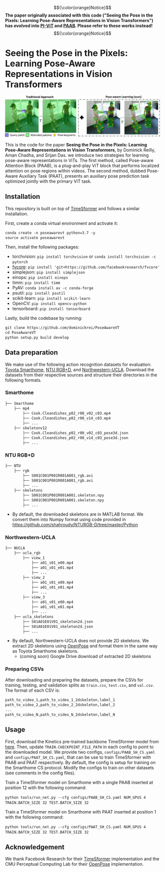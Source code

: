 $${\color{orange}Notice}$$
**The paper originally associated with this code ("Seeing the Pose in the Pixels: Learning Pose-Aware Representations in Vision Transformers") has evolved into [PI-ViT](google.com) and [PAAB](https://github.com/dominickrei/PAAB). Please refer to these works instead!**
$${\color{orange}Notice}$$

# Seeing the Pose in the Pixels: Learning Pose-Aware Representations in Vision Transformers

![Intro Diagram](intro_draft_diag_adl.png)

This is the code for the paper **Seeing the Pose in the Pixels: Learning Pose-Aware Representations in Vision Transformers**, by Dominick Reilly, Aman Chadha, and Srijan Das. we introduce two strategies for learning pose-aware representations in ViTs. The first method, called Pose-aware Attention Block (PAAB), is a plug-and-play ViT block that performs localized attention on pose regions within videos. The second method, dubbed Pose-Aware Auxiliary Task (PAAT), presents an auxiliary pose prediction task optimized jointly with the primary ViT task.

## Installation
This repository is built on top of [TimeSformer](https://github.com/facebookresearch/TimeSformer) and follows a similar installation.

First, create a conda virtual environment and activate it:
```
conda create -n poseawarevt python=3.7 -y
source activate poseawarevt
```

Then, install the following packages:

- torchvision: `pip install torchvision` or `conda install torchvision -c pytorch`
- [fvcore](https://github.com/facebookresearch/fvcore/): `pip install 'git+https://github.com/facebookresearch/fvcore'`
- simplejson: `pip install simplejson`
- einops: `pip install einops`
- timm: `pip install timm`
- PyAV: `conda install av -c conda-forge`
- psutil: `pip install psutil`
- scikit-learn: `pip install scikit-learn`
- OpenCV: `pip install opencv-python`
- tensorboard: `pip install tensorboard`

Lastly, build the codebase by running:
```
git clone https://github.com/dominickrei/PoseAwareVT
cd PoseAwareVT
python setup.py build develop
```

## Data preparation
We make use of the following action recognition datasets for evaluation: [Toyota Smarthome](https://project.inria.fr/toyotasmarthome/), [NTU RGB+D](https://rose1.ntu.edu.sg/dataset/actionRecognition/), and [Northwestern-UCLA](https://wangjiangb.github.io/my_data.html). Download the datasets from their respective sources and structure their directories in the following formats.

### Smarthome
```
├── Smarthome
    ├── mp4
        ├── Cook.Cleandishes_p02_r00_v02_c03.mp4
        ├── Cook.Cleandishes_p02_r00_v14_c03.mp4
        ├── ...
    ├── skeletonv12
        ├── Cook.Cleandishes_p02_r00_v02_c03_pose3d.json
        ├── Cook.Cleandishes_p02_r00_v14_c03_pose3d.json
        ├── ...
```

### NTU RGB+D
```
├── NTU
    ├── rgb
        ├── S001C001P001R001A001_rgb.avi
        ├── S001C001P001R001A001_rgb.avi
        ├── ...
    ├── skeletons
        ├── S001C001P001R001A001.skeleton.npy
        ├── S001C001P001R001A001.skeleton.npy
        ├── ...
```
* By default, the downloaded skeletons are in MATLAB format. We convert them into Numpy format using code provided in https://github.com/shahroudy/NTURGB-D/tree/master/Python

### Northwestern-UCLA
```
├── NUCLA
    ├── ucla_rgb
        ├── view_1
            ├── a01_s01_e00.mp4
            ├── a01_s01_e01.mp4
            ├── ...
        ├── view_2
            ├── a01_s01_e00.mp4
            ├── a01_s01_e01.mp4
            ├── ...
        ├── view_3
            ├── a01_s01_e00.mp4
            ├── a01_s01_e01.mp4
            ├── ...
    ├── ucla_skeletons
        ├── S01A01E01V01_skeleton2d.json
        ├── S01A01E01V01_skeleton2d.json
        ├── ...
```
* By default, Northwestern-UCLA does not provide 2D skeletons. We extract 2D skeletons using [OpenPose](https://github.com/CMU-Perceptual-Computing-Lab/openpose) and format them in the same way as Toyota Smarthome skeletons.
    * (coming soon) Google Drive download of extracted 2D skeletons
 
### Preparing CSVs
After downloading and preparing the datasets, prepare the CSVs for training, testing, and validation splits as `train.csv`, `test.csv`, and `val.csv`. The format of each CSV is:
```
path_to_video_1,path_to_video_1_2dskeleton,label_1
path_to_video_2,path_to_video_2_2dskeleton,label_2
...
path_to_video_N,path_to_video_N_2dskeleton,label_N
```

## Usage
First, download the Kinetics pre-trained backbone TimeSformer model from [here](https://www.dropbox.com/s/g5t24we9gl5yk88/TimeSformer_divST_8x32_224_K400.pyth?dl=0). Then, update `TRAIN.CHECKPOINT_FILE_PATH` in each config to point to the downloaded model. We provide two configs, `configs/PAAB_SH_CS.yaml` and `configs/PAAT_SH_CS.yaml`, that can be use to train TimeSformer with PAAB and PAAT respectively. By default, the config is setup for training on the Smarthome CS protocol. Modify the configs to train on other datasets (see comments in the config files).

Train a TimeSformer model on Smarthome with a single PAAB inserted at position 12 with the following command:

`python tools/run_net.py --cfg configs/PAAB_SH_CS.yaml NUM_GPUS 4 TRAIN.BATCH_SIZE 32 TEST.BATCH_SIZE 32`

Train a TimeSformer model on Smarthome with PAAT inserted at position 1 with the following command:

`python tools/run_net.py --cfg configs/PAAT_SH_CS.yaml NUM_GPUS 4 TRAIN.BATCH_SIZE 32 TEST.BATCH_SIZE 32`


 
## Acknowledgement

We thank Facebook Research for their [TimeSformer](https://github.com/facebookresearch/TimeSformer) implementation and the CMU Perceptual Computing Lab for their [OpenPose](https://github.com/CMU-Perceptual-Computing-Lab/openpose) implementation.
